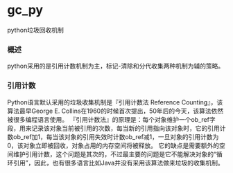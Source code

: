 # gc_py
python垃圾回收机制


### 概述
python采用的是引用计数机制为主，标记-清除和分代收集两种机制为辅的策略。

### 引用计数
Python语言默认采用的垃圾收集机制是『引用计数法 Reference Counting』，该算法最早George E. Collins在1960的时候首次提出，50年后的今天，该算法依然被很多编程语言使用。
『引用计数法』的原理是：每个对象维护一个ob_ref字段，用来记录该对象当前被引用的次数，每当新的引用指向该对象时，它的引用计数ob_ref加1，每当该对象的引用失效时计数ob_ref减1，一旦对象的引用计数为0，该对象立即被回收，对象占用的内存空间将被释放。
它的缺点是需要额外的空间维护引用计数，这个问题是其次的，不过最主要的问题是它不能解决对象的“循环引用”，因此，也有很多语言比如Java并没有采用该算法做来垃圾的收集机制。
